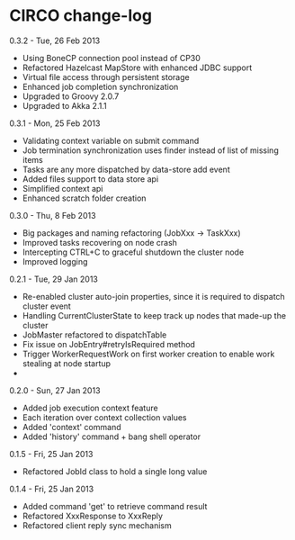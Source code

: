 CIRCO change-log
================
0.3.2 - Tue, 26 Feb 2013
- Using BoneCP connection pool instead of CP30
- Refactored Hazelcast MapStore with enhanced JDBC support
- Virtual file access through persistent storage
- Enhanced job completion synchronization
- Upgraded to Groovy 2.0.7
- Upgraded to Akka 2.1.1

0.3.1 - Mon, 25 Feb 2013
- Validating context variable on submit command
- Job termination synchronization uses finder instead of list of missing items
- Tasks are any more dispatched by data-store add event
- Added files support to data store api
- Simplified context api
- Enhanced scratch folder creation

0.3.0 - Thu, 8 Feb 2013
- Big packages and naming refactoring (JobXxx -> TaskXxx)
- Improved tasks recovering on node crash
- Intercepting CTRL+C to graceful shutdown the cluster node
- Improved logging

0.2.1 - Tue, 29 Jan 2013
- Re-enabled cluster auto-join properties, since it is required to dispatch cluster event
- Handling CurrentClusterState to keep track up nodes that made-up the cluster
- JobMaster refactored to dispatchTable
- Fix issue on JobEntry#retryIsRequired method
- Trigger WorkerRequestWork on first worker creation to enable work stealing at node startup
-

0.2.0 - Sun, 27 Jan 2013
- Added job execution context feature
- Each iteration over context collection values
- Added 'context' command
- Added 'history' command + bang shell operator

0.1.5 - Fri, 25 Jan 2013
- Refactored JobId class to hold a single long value

0.1.4 - Fri, 25 Jan 2013
- Added command 'get' to retrieve command result
- Refactored XxxResponse to XxxReply
- Refactored client reply sync mechanism